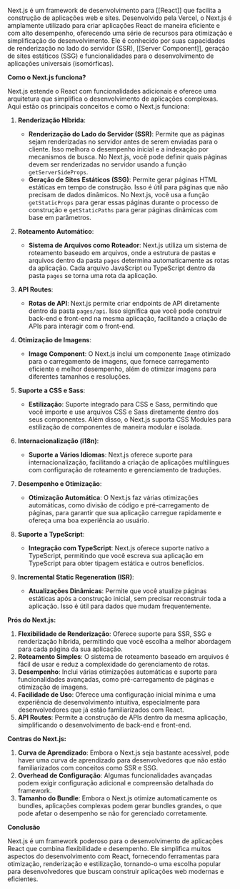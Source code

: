 Next.js é um framework de desenvolvimento para [[React]] que facilita a construção de aplicações web e sites. Desenvolvido pela Vercel, o Next.js é amplamente utilizado para criar aplicações React de maneira eficiente e com alto desempenho, oferecendo uma série de recursos para otimização e simplificação do desenvolvimento. Ele é conhecido por suas capacidades de renderização no lado do servidor (SSR), [[Server Component]], geração de sites estáticos (SSG) e funcionalidades para o desenvolvimento de aplicações universais (isomórficas).

**Como o Next.js funciona?**

Next.js estende o React com funcionalidades adicionais e oferece uma arquitetura que simplifica o desenvolvimento de aplicações complexas. Aqui estão os principais conceitos e como o Next.js funciona:

1. **Renderização Híbrida**:
    
    - **Renderização do Lado do Servidor (SSR)**: Permite que as páginas sejam renderizadas no servidor antes de serem enviadas para o cliente. Isso melhora o desempenho inicial e a indexação por mecanismos de busca. No Next.js, você pode definir quais páginas devem ser renderizadas no servidor usando a função `getServerSideProps`.
    - **Geração de Sites Estáticos (SSG)**: Permite gerar páginas HTML estáticas em tempo de construção. Isso é útil para páginas que não precisam de dados dinâmicos. No Next.js, você usa a função `getStaticProps` para gerar essas páginas durante o processo de construção e `getStaticPaths` para gerar páginas dinâmicas com base em parâmetros.
2. **Roteamento Automático**:
    
    - **Sistema de Arquivos como Roteador**: Next.js utiliza um sistema de roteamento baseado em arquivos, onde a estrutura de pastas e arquivos dentro da pasta `pages` determina automaticamente as rotas da aplicação. Cada arquivo JavaScript ou TypeScript dentro da pasta `pages` se torna uma rota da aplicação.
3. **API Routes**:
    
    - **Rotas de API**: Next.js permite criar endpoints de API diretamente dentro da pasta `pages/api`. Isso significa que você pode construir back-end e front-end na mesma aplicação, facilitando a criação de APIs para interagir com o front-end.
4. **Otimização de Imagens**:
    
    - **Image Component**: O Next.js inclui um componente `Image` otimizado para o carregamento de imagens, que fornece carregamento eficiente e melhor desempenho, além de otimizar imagens para diferentes tamanhos e resoluções.
5. **Suporte a CSS e Sass**:
    
    - **Estilização**: Suporte integrado para CSS e Sass, permitindo que você importe e use arquivos CSS e Sass diretamente dentro dos seus componentes. Além disso, o Next.js suporta CSS Modules para estilização de componentes de maneira modular e isolada.
6. **Internacionalização (i18n)**:
    
    - **Suporte a Vários Idiomas**: Next.js oferece suporte para internacionalização, facilitando a criação de aplicações multilíngues com configuração de roteamento e gerenciamento de traduções.
7. **Desempenho e Otimização**:
    
    - **Otimização Automática**: O Next.js faz várias otimizações automáticas, como divisão de código e pré-carregamento de páginas, para garantir que sua aplicação carregue rapidamente e ofereça uma boa experiência ao usuário.
8. **Suporte a TypeScript**:
    
    - **Integração com TypeScript**: Next.js oferece suporte nativo a TypeScript, permitindo que você escreva sua aplicação em TypeScript para obter tipagem estática e outros benefícios.
9. **Incremental Static Regeneration (ISR)**:
    
    - **Atualizações Dinâmicas**: Permite que você atualize páginas estáticas após a construção inicial, sem precisar reconstruir toda a aplicação. Isso é útil para dados que mudam frequentemente.

**Prós do Next.js:**

1. **Flexibilidade de Renderização**: Oferece suporte para SSR, SSG e renderização híbrida, permitindo que você escolha a melhor abordagem para cada página da sua aplicação.
2. **Roteamento Simples**: O sistema de roteamento baseado em arquivos é fácil de usar e reduz a complexidade do gerenciamento de rotas.
3. **Desempenho**: Inclui várias otimizações automáticas e suporte para funcionalidades avançadas, como pré-carregamento de páginas e otimização de imagens.
4. **Facilidade de Uso**: Oferece uma configuração inicial mínima e uma experiência de desenvolvimento intuitiva, especialmente para desenvolvedores que já estão familiarizados com React.
5. **API Routes**: Permite a construção de APIs dentro da mesma aplicação, simplificando o desenvolvimento de back-end e front-end.

**Contras do Next.js:**

1. **Curva de Aprendizado**: Embora o Next.js seja bastante acessível, pode haver uma curva de aprendizado para desenvolvedores que não estão familiarizados com conceitos como SSR e SSG.
2. **Overhead de Configuração**: Algumas funcionalidades avançadas podem exigir configuração adicional e compreensão detalhada do framework.
3. **Tamanho do Bundle**: Embora o Next.js otimize automaticamente os bundles, aplicações complexas podem gerar bundles grandes, o que pode afetar o desempenho se não for gerenciado corretamente.

**Conclusão**

Next.js é um framework poderoso para o desenvolvimento de aplicações React que combina flexibilidade e desempenho. Ele simplifica muitos aspectos do desenvolvimento com React, fornecendo ferramentas para otimização, renderização e estilização, tornando-o uma escolha popular para desenvolvedores que buscam construir aplicações web modernas e eficientes.